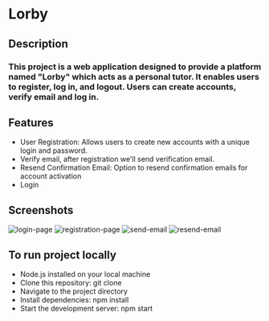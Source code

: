 # Lorby

## Description

### This project is a web application designed to provide a platform named "Lorby" which acts as a personal tutor. It enables users to register, log in, and logout. Users can create accounts, verify email and log in.

## Features

- User Registration: Allows users to create new accounts with a unique login and password.
- Verify email, after registration we'll send verification email.
- Resend Confirmation Email: Option to resend confirmation emails for account activation
- Login

## Screenshots

![login-page](https://github.com/Venera00/neobis-front-auth/assets/88454006/f5054a2e-9d88-4acc-80d4-ade3a6254949)
![registration-page](https://github.com/Venera00/neobis-front-auth/assets/88454006/57106512-17f7-435b-978c-e003e5fe47bd)
![send-email](https://github.com/Venera00/neobis-front-auth/assets/88454006/cfe4a84b-0fab-4f07-a6bf-201e8921f69c)
![resend-email](https://github.com/Venera00/neobis-front-auth/assets/88454006/75c333db-e556-4699-b9bf-6ba3319d12d7)

## To run project locally

- Node.js installed on your local machine
- Clone this repository: git clone <repository-url>
- Navigate to the project directory
- Install dependencies: npm install
- Start the development server: npm start
